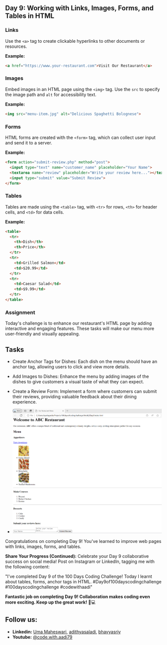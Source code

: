 
## Day 9: Working with Links, Images, Forms, and Tables in HTML

### Links
Use the `<a>` tag to create clickable hyperlinks to other documents or resources.

**Example:**
```html
<a href="https://www.your-restaurant.com">Visit Our Restaurant</a>
```

### Images
Embed images in an HTML page using the `<img>` tag. Use the `src` to specify the image path and `alt` for accessibility text.

**Example:**
```html
<img src="menu-item.jpg" alt="Delicious Spaghetti Bolognese">
```

### Forms
HTML forms are created with the `<form>` tag, which can collect user input and send it to a server.

**Example:**
```html
<form action="submit-review.php" method="post">
  <input type="text" name="customer_name" placeholder="Your Name">
  <textarea name="review" placeholder="Write your review here..."></textarea>
  <input type="submit" value="Submit Review">
</form>
```

### Tables
Tables are made using the `<table>` tag, with `<tr>` for rows, `<th>` for header cells, and `<td>` for data cells.

**Example:**
```html
<table>
  <tr>
    <th>Dish</th>
    <th>Price</th>
  </tr>
  <tr>
    <td>Grilled Salmon</td>
    <td>$20.99</td>
  </tr>
  <tr>
    <td>Caesar Salad</td>
    <td>$9.99</td>
  </tr>
</table>
```

### Assignment
Today's challenge is to enhance our restaurant's HTML page by adding interactive and engaging features. These tasks will make our menu more user-friendly and visually appealing.

## Tasks
- Create Anchor Tags for Dishes: Each dish on the menu should have an anchor tag, allowing users to click and view more details.

- Add Images to Dishes: Enhance the menu by adding images of the dishes to give customers a visual taste of what they can expect.

- Create a Review Form: Implement a form where customers can submit their reviews, providing valuable feedback about their dining experience.
- <center><img src="https://github.com/adithyasai/100daysofcodingchallenge/blob/week2/images/week2_ss2.png" width="800" height="400"></center>
Congratulations on completing Day 9! You've learned to improve web pages with links, images, forms, and tables.

**Share Your Progress (Continued):**
Celebrate your Day 9 collaborative success on social media! Post on Instagram or LinkedIn, tagging me with the following content:

"I've completed Day 9 of the 100 Days Coding Challenge! Today I learnt about tables, forms, anchor tags in HTML. #Day9of100dayscodingchallenge #100dayscodingchallenge #codewithaadi"

**Fantastic job on completing Day 9! Collaboration makes coding even more exciting. Keep up the great work!** 🚀💻

## Follow us:

- **Linkedin:** [Uma Maheswari](https://www.linkedin.com/in/uma-maheswari-090b25267/), [adithyasaladi](https://www.linkedin.com/in/adithyasaladi/), [bhavyasriy](https://www.linkedin.com/in/bhavyasriy/)
- **Youtube:** [@code.with.aadi79](https://www.youtube.com/@Code.with.aadi79)
